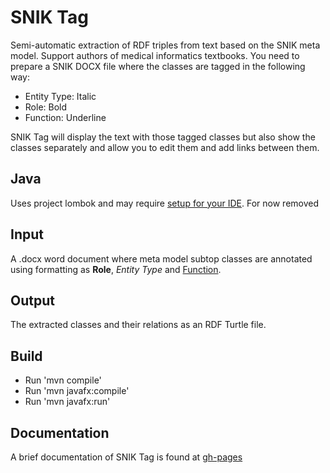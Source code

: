 # SNIK Tag

Semi-automatic extraction of RDF triples from text based on the SNIK meta model.
Support authors of medical informatics textbooks.
You need to prepare a SNIK DOCX file where the classes are tagged in the following way:

 * Entity Type: Italic
 * Role: Bold
 * Function: Underline

SNIK Tag will display the text with those tagged classes but also show the classes separately and allow you to edit them and add links between them.

## Java
Uses project lombok and may require [setup for your IDE](https://projectlombok.org/setup/overview). For now removed

## Input
A .docx word document where meta model subtop classes are annotated using formatting as **Role**, *Entity Type* and <u>Function</u>.

## Output
The extracted classes and their relations as an RDF Turtle file.

## Build
* Run 'mvn compile'
* Run 'mvn javafx:compile'
* Run 'mvn javafx:run'

## Documentation
A brief documentation of SNIK Tag is found at [gh-pages](https://imise.github.io/snik-tag/#/Dokumentation)
